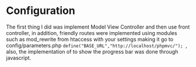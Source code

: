 # Configuration
The first thing I did was implement Model View Controller and then use front controller, in addition, friendly routes were implemented using modules such as mod_rewrite from htaccess with your settings making it go to config/parameters.php
`define("BASE_URL","http://localhost/phpmvc/"); `, also, the implementation of to show the progress bar was done through javascript.